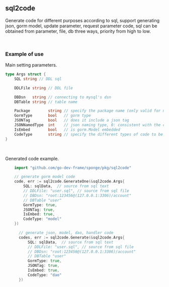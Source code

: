 ## sql2code

Generate code for different purposes according to sql, support generating json, gorm model, update parameter, request parameter code, sql can be obtained from parameter, file, db three ways, priority from high to low.

<br>

### Example of use

Main setting parameters.

```go
type Args struct {
	SQL string // DDL sql

	DDLFile string // DDL file

	DBDsn   string // connecting to mysql's dsn
	DBTable string // table name

	Package        string // specify the package name (only valid for model types)
	GormType       bool   // gorm type
	JSONTag        bool   // does it include a json tag
	JSONNamedType  int    // json naming type, 0: consistent with the column name, other values indicate a hump
	IsEmbed        bool   // is gorm.Model embedded
	CodeType       string // specify the different types of code to be generated, namely model (default), json, dao, handler, proto
}
```

<br>

Generated code example.

```go
    import "github.com/go-dev-frame/sponge/pkg/sql2code"

    // generate gorm model code
    code, err := sql2code.GenerateOne(&sql2code.Args{
        SQL: sqlData,  // source from sql text
        // DDLFile: "user.sql", // source from sql file
        // DBDsn: "root:123456@(127.0.0.1:3306)/account"
        // DBTable "user"
        GormType: true,
        JSONTag: true,
        IsEmbed: true,
        CodeType: "model"
    })

      // generate json, model, dao, handler code
      codes, err := sql2code.Generate(&sql2code.Args{
          SQL: sqlData,  // source from sql text
          // DDLFile: "user.sql", // source from sql file
          // DBDsn: "root:123456@(127.0.0.1:3306)/account"
          // DBTable "user"
          GormType: true,
          JSONTag: true,
          IsEmbed: true,
          CodeType: "dao"
      })
```
